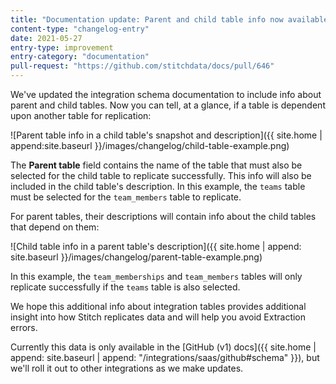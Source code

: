 ```yaml
---
title: "Documentation update: Parent and child table info now available"
content-type: "changelog-entry"
date: 2021-05-27
entry-type: improvement
entry-category: "documentation"
pull-request: "https://github.com/stitchdata/docs/pull/646"
---
```


We've updated the integration schema documentation to include info about parent and child tables. Now you can tell, at a glance, if a table is dependent upon another table for replication:

![Parent table info in a child table's snapshot and description]({{ site.home | append:site.baseurl }}/images/changelog/child-table-example.png)

The **Parent table** field contains the name of the table that must also be selected for the child table to replicate successfully. This info will also be included in the child table's description. In this example, the `teams` table must be selected for the `team_members` table to replicate.

For parent tables, their descriptions will contain info about the child tables that depend on them:

![Child table info in a parent table's description]({{ site.home | append: site.baseurl }}/images/changelog/parent-table-example.png)

In this example, the `team_memberships` and `team_members` tables will only replicate successfully if the `teams` table is also selected.

We hope this additional info about integration tables provides additional insight into how Stitch replicates data and will help you avoid Extraction errors.

Currently this data is only available in the [GitHub (v1) docs]({{ site.home | append: site.baseurl | append: "/integrations/saas/github#schema" }}), but we'll roll it out to other integrations as we make updates.